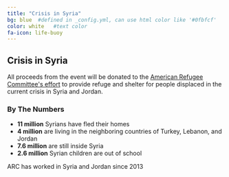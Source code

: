 ```yaml
---
title: "Crisis in Syria"
bg: blue  #defined in _config.yml, can use html color like '#0fbfcf'
color: white   #text color
fa-icon: life-buoy
---
```


## Crisis in Syria

All proceeds from the event will be donated to the [American Refugee Committee's
effort](http://www.arcrelief.org/site/PageServer?pagename=programs_syria) to
provide refuge and shelter for people displaced in the current crisis in Syria
and Jordan.


### By The Numbers

* **11 million** Syrians have fled their homes
* **4 million** are living in the neighboring countries of Turkey, Lebanon, and Jordan
* **7.6 million** are still inside Syria
* **2.6 million** Syrian children are out of school

ARC has worked in Syria and Jordan since 2013
